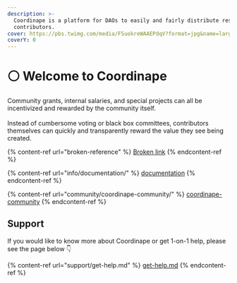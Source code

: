 ```yaml
---
description: >-
  Coordinape is a platform for DAOs to easily and fairly distribute resources to
  contributors.
cover: https://pbs.twimg.com/media/FSuokreWAAEPdqV?format=jpg&name=large
coverY: 0
---
```


# ⚪ Welcome to Coordinape

Community grants, internal salaries, and special projects can all be incentivized and rewarded by the community itself. \
\
Instead of cumbersome voting or black box committees, contributors themselves can quickly and transparently reward the value they see being created.

{% content-ref url="broken-reference" %}
[Broken link](broken-reference)
{% endcontent-ref %}

{% content-ref url="info/documentation/" %}
[documentation](info/documentation/)
{% endcontent-ref %}

{% content-ref url="community/coordinape-community/" %}
[coordinape-community](community/coordinape-community/)
{% endcontent-ref %}

## Support

If you would like to know more about Coordinape or get 1-on-1 help, please see the page below 👇

{% content-ref url="support/get-help.md" %}
[get-help.md](support/get-help.md)
{% endcontent-ref %}

